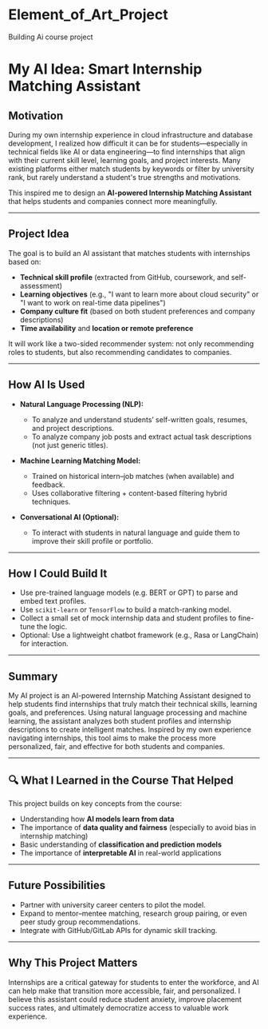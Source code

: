 # Element_of_Art_Project
Building Ai course project

# My AI Idea: Smart Internship Matching Assistant

## Motivation

During my own internship experience in cloud infrastructure and database development, I realized how difficult it can be for students—especially in technical fields like AI or data engineering—to find internships that align with their current skill level, learning goals, and project interests. Many existing platforms either match students by keywords or filter by university rank, but rarely understand a student's true strengths and motivations.

This inspired me to design an **AI-powered Internship Matching Assistant** that helps students and companies connect more meaningfully.

---

## Project Idea

The goal is to build an AI assistant that matches students with internships based on:

- **Technical skill profile** (extracted from GitHub, coursework, and self-assessment)
- **Learning objectives** (e.g., "I want to learn more about cloud security" or "I want to work on real-time data pipelines")
- **Company culture fit** (based on both student preferences and company descriptions)
- **Time availability** and **location or remote preference**

It will work like a two-sided recommender system: not only recommending roles to students, but also recommending candidates to companies.

---

## How AI Is Used

- **Natural Language Processing (NLP):**
  - To analyze and understand students’ self-written goals, resumes, and project descriptions.
  - To analyze company job posts and extract actual task descriptions (not just generic titles).

- **Machine Learning Matching Model:**
  - Trained on historical intern–job matches (when available) and feedback.
  - Uses collaborative filtering + content-based filtering hybrid techniques.

- **Conversational AI (Optional):**
  - To interact with students in natural language and guide them to improve their skill profile or portfolio.

---

## How I Could Build It

- Use pre-trained language models (e.g. BERT or GPT) to parse and embed text profiles.
- Use `scikit-learn` or `TensorFlow` to build a match-ranking model.
- Collect a small set of mock internship data and student profiles to fine-tune the logic.
- Optional: Use a lightweight chatbot framework (e.g., Rasa or LangChain) for interaction.

---

## Summary
My AI project is an AI-powered Internship Matching Assistant designed to help students find internships that truly match their technical skills, learning goals, and preferences. Using natural language processing and machine learning, the assistant analyzes both student profiles and internship descriptions to create intelligent matches. Inspired by my own experience navigating internships, this tool aims to make the process more personalized, fair, and effective for both students and companies.

---

## 🔍 What I Learned in the Course That Helped

This project builds on key concepts from the course:

- Understanding how **AI models learn from data**
- The importance of **data quality and fairness** (especially to avoid bias in internship matching)
- Basic understanding of **classification and prediction models**
- The importance of **interpretable AI** in real-world applications

---

## Future Possibilities

- Partner with university career centers to pilot the model.
- Expand to mentor–mentee matching, research group pairing, or even peer study group recommendations.
- Integrate with GitHub/GitLab APIs for dynamic skill tracking.

---

## Why This Project Matters

Internships are a critical gateway for students to enter the workforce, and AI can help make that transition more accessible, fair, and personalized. I believe this assistant could reduce student anxiety, improve placement success rates, and ultimately democratize access to valuable work experience.
